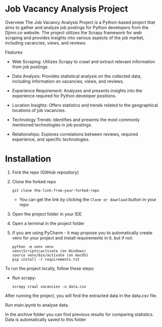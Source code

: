 # Job Vacancy Analysis Project
Overview
The Job Vacancy Analysis Project is a Python-based project that aims to gather and analyze job postings for Python developers from the Djinni.co website. The project utilizes the Scrapy framework for web scraping and provides insights into various aspects of the job market, including vacancies, views, and reviews.

Features
- Web Scraping: Utilizes Scrapy to crawl and extract relevant information from job postings.

- Data Analysis: Provides statistical analysis on the collected data, including information on vacancies, views, and reviews.

- Experience Requirement: Analyzes and presents insights into the experience required for Python developer positions.

- Location Insights: Offers statistics and trends related to the geographical locations of job vacancies.

- Technology Trends: Identifies and presents the most commonly mentioned technologies in job postings.

- Relationships: Explores correlations between reviews, required experience, and specific technologies.

# Installation
1. Fork the repo (GitHub repository)
2. Clone the forked repo
    ```
    git clone the-link-from-your-forked-repo
    ```
    - You can get the link by clicking the `Clone or download` button in your repo
3. Open the project folder in your IDE
4. Open a terminal in the project folder

5. If you are using PyCharm - it may propose you to automatically create venv for your project 
    and install requirements in it, but if not:
    ```
    python -m venv venv
    venv\Scripts\activate (on Windows)
    source venv/bin/activate (on macOS)
    pip install -r requirements.txt
    ```

To run the project locally, follow these steps:
- Run scrapy:
    ```
    scrapy crawl vacancies -o data.csv
    ```
After running the project, you will find the extracted data in the data.csv file.

Run main.ipynb to analyse data.

In the archive folder you can find previous results for comparing statistics.
Data is automatically saved to this folder
